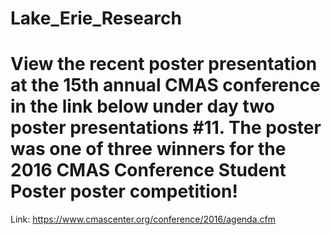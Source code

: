 # Lake_Erie_Research

# View the recent poster presentation at the 15th annual CMAS conference in the link below under day two poster presentations #11.  The poster was one of three winners for the 2016 CMAS Conference Student Poster poster competition!
Link: https://www.cmascenter.org/conference/2016/agenda.cfm
